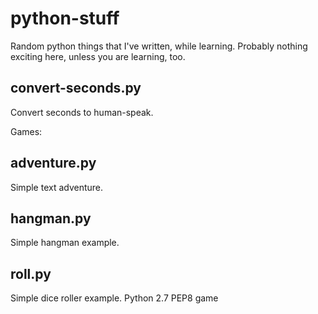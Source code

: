 # python-stuff
Random python things that I've written, while learning. Probably nothing exciting here, unless you are learning, too.

## convert-seconds.py
Convert seconds to human-speak.

Games:
## adventure.py
Simple text adventure.

## hangman.py
Simple hangman example.

## roll.py 
Simple dice roller example. Python 2.7 PEP8 game
